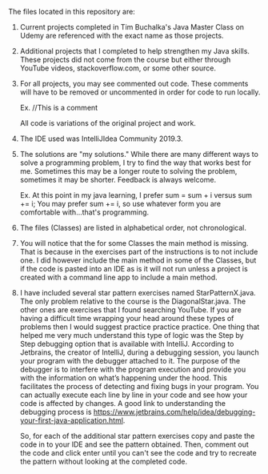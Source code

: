 The files located in this repository are:

1. Current projects completed in Tim Buchalka's Java Master Class on Udemy
   are referenced with the exact name as those projects.

2. Additional projects that I completed to help strengthen my Java skills. 
   These projects did not come from the course but either through YouTube videos, 
   stackoverflow.com, or some other source. 

3. For all projects, you may see commented out code. These comments will 
   have to be removed or uncommented in order for code to run locally. 

   Ex. //This is a comment

   All code is variations of the original project and work.

4. The IDE used was IntelliJIdea Community 2019.3. 

5. The solutions are "my solutions." While there are many different 
   ways to solve a programming problem, I try to find the way that works
   best for me. Sometimes this may be a longer route to solving the problem, 
   sometimes it may be shorter. Feedback is always welcome.
   
   Ex. At this point in my java learning, I prefer sum =  sum + i versus 
   sum += i; You may prefer sum += i, so use whatever form you are comfortable 
   with...that's programming.
     
6. The files (Classes) are listed in alphabetical order, not chronological.

7. You will notice that the for some Classes the main method is missing. That is because in 
   the exercises part of the instructions is to not include one. I did however include 
   the main method in some of the Classes, but if the code is pasted into an IDE as is it will not run
   unless a project is created with a command line app to include a main method. 

8. I have included several star pattern exercises named StarPatternX.java. The only problem relative 
   to the course is the DiagonalStar.java. The other ones are exercises that I found searching YouTube. 
   If you are having a difficult time wrapping your head around these types of problems then I would suggest
   practice practice practice. One thing that helped me very much understand this type of 
   logic was the Step by Step debugging option that is available with IntelliJ. According to 
   Jetbrains, the creator of IntelliJ, during a debugging session, you launch your program with 
   the debugger attached to it. The purpose of the debugger is to interfere with the program 
   execution and provide you with the information on what’s happening under the hood. This facilitates 
   the process of detecting and fixing bugs in your program.  You can actually execute each line by line 
   in your code and see how your code is affected by changes. A good link to understanding the debugging
   process is https://www.jetbrains.com/help/idea/debugging-your-first-java-application.html.
   
   
   So, for each of the additional star pattern exercises copy and paste the code in to your IDE and 
   see the pattern obtained. Then, comment out the code and click enter until you can't see the code 
   and try to recreate the pattern without looking at the completed code. 